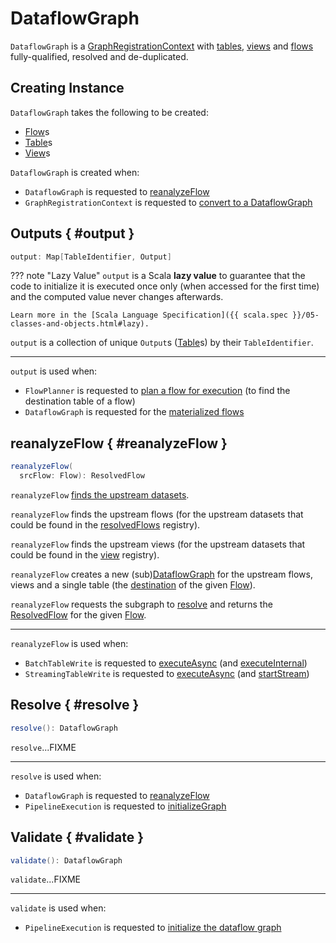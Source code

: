 # DataflowGraph

`DataflowGraph` is a [GraphRegistrationContext](GraphRegistrationContext.md) with [tables](#tables), [views](#views) and [flows](#flows) fully-qualified, resolved and de-duplicated.

## Creating Instance

`DataflowGraph` takes the following to be created:

* <span id="flows"> [Flow](Flow.md)s
* <span id="tables"> [Table](Table.md)s
* <span id="views"> [View](View.md)s

`DataflowGraph` is created when:

* `DataflowGraph` is requested to [reanalyzeFlow](#reanalyzeFlow)
* `GraphRegistrationContext` is requested to [convert to a DataflowGraph](GraphRegistrationContext.md#toDataflowGraph)

## Outputs { #output }

```scala
output: Map[TableIdentifier, Output]
```

??? note "Lazy Value"
    `output` is a Scala **lazy value** to guarantee that the code to initialize it is executed once only (when accessed for the first time) and the computed value never changes afterwards.

    Learn more in the [Scala Language Specification]({{ scala.spec }}/05-classes-and-objects.html#lazy).

`output` is a collection of unique `Output`s ([Table](Table.md)s) by their `TableIdentifier`.

---

`output` is used when:

* `FlowPlanner` is requested to [plan a flow for execution](FlowPlanner.md#plan) (to find the destination table of a flow)
* `DataflowGraph` is requested for the [materialized flows](#materializedFlows)

## reanalyzeFlow { #reanalyzeFlow }

```scala
reanalyzeFlow(
  srcFlow: Flow): ResolvedFlow
```

`reanalyzeFlow` [finds the upstream datasets](GraphOperations.md#dfsInternal).

`reanalyzeFlow` finds the upstream flows (for the upstream datasets that could be found in the [resolvedFlows](#resolvedFlows) registry).

`reanalyzeFlow` finds the upstream views (for the upstream datasets that could be found in the [view](#view) registry).

`reanalyzeFlow` creates a new (sub)[DataflowGraph](#creating-instance) for the upstream flows, views and a single table (the [destination](Flow.md#identifier) of the given [Flow](Flow.md)).

`reanalyzeFlow` requests the subgraph to [resolve](#resolve) and returns the [ResolvedFlow](ResolvedFlow.md) for the given [Flow](Flow.md).

---

`reanalyzeFlow` is used when:

* `BatchTableWrite` is requested to [executeAsync](FlowExecution.md#executeAsync) (and [executeInternal](BatchTableWrite.md#executeInternal))
* `StreamingTableWrite` is requested to [executeAsync](FlowExecution.md#executeAsync) (and [startStream](StreamingTableWrite.md#startStream))

## Resolve { #resolve }

```scala
resolve(): DataflowGraph
```

`resolve`...FIXME

---

`resolve` is used when:

* `DataflowGraph` is requested to [reanalyzeFlow](#reanalyzeFlow)
* `PipelineExecution` is requested to [initializeGraph](PipelineExecution.md#initializeGraph)

## Validate { #validate }

```scala
validate(): DataflowGraph
```

`validate`...FIXME

---

`validate` is used when:

* `PipelineExecution` is requested to [initialize the dataflow graph](PipelineExecution.md#initializeGraph)
